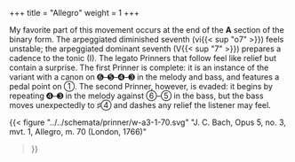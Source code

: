 +++
title = "Allegro"
weight = 1
+++

My favorite part of this movement occurs at the end of the __A__ section of the
binary form. The arpeggiated diminished seventh (vi{{< sup "o7" >}}) feels
unstable; the arpeggiated dominant seventh (V{{< sup "7" >}}) prepares a
cadence to the tonic (I). The legato Prinners that follow feel like relief but
contain a surprise. The first Prinner is complete: it is an instance of the
variant with a canon on ➏–➎–➍–➌ in the melody and bass, and features a pedal
point on ➀. The second Prinner, however, is evaded: it begins by repeating ➍–➌
in the melody against ➅–➄ in the bass, but the bass moves unexpectedly to ♯➃
and dashes any relief the listener may feel.

{{<
  figure
  "../../schemata/prinner/w-a3-1-70.svg"
  "J. C. Bach, Opus 5, no. 3, mvt. 1, Allegro, m. 70 (London, 1766)"
>}}
